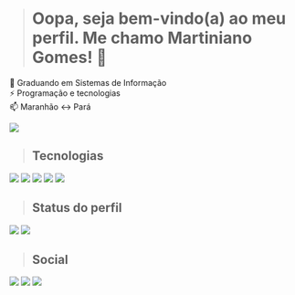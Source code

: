 > # Oopa, seja bem-vindo(a) ao meu perfil. Me chamo Martiniano Gomes! 👋
🏫 Graduando em Sistemas de Informação <br>
⚡ Programação e tecnologias <br>
📫 Maranhão <-> Pará <br>

<img src="https://visitcount.itsvg.in/api?id=martinianogomes&label=Profile%20Views&color=12&icon=5&pretty=true"/>

> ## Tecnologias
<div id="Tech">
  <img src="https://img.shields.io/badge/html5-%23E34F26.svg?style=for-the-badge&logo=html5&logoColor=oranje&color=black">
  <img src="https://img.shields.io/badge/css3-%231572B6.svg?style=for-the-badge&logo=css3&logoColor=blue&color=black">
  <img src="https://img.shields.io/badge/python-3670A0?style=for-the-badge&logo=python&logoColor=ffdd54&color=black">
  <img src="https://img.shields.io/badge/Canva-%2300C4CC.svg?style=for-the-badge&logo=Canva&logoColor=blue&color=black">
  <img src="https://img.shields.io/badge/figma-%23F24E1E.svg?style=for-the-badge&logo=figma&logoColor=red&color=black">
</div>

> ## Status do perfil
![](https://github-readme-stats.vercel.app/api?username=martinianogomes&theme=blue-green&hide_border=false&include_all_commits=false&count_private=false&show_icons=true&line_height=29)
![](https://github-readme-stats.vercel.app/api/top-langs/?username=martinianogomes&theme=blue-green&hide_border=false&include_all_commits=false&count_private=false&layout=donut)

> ## Social
<div id="Social">
  <a href="https://instagram.com/martiniano.gomes" target="_blank"><img src="https://img.shields.io/badge/-Instagram-%23E4405F?style=for-the-badge&logo=instagram&logoColor=8134af&color=black" target="_blank"></a>
  <a href = "mailto:uricanooriental@gmail.com"><img src="https://img.shields.io/badge/-Gmail-%23333?style=for-the-badge&logo=gmail&logoColor=green&color=black" target="_blank"></a>
  <a href="https://www.linkedin.com/in/martiniano-gomes-7953801b2/" target="_blank"><img src="https://img.shields.io/badge/-LinkedIn-%230077B5?style=for-the-badge&logo=linkedin&logoColor=blue&color=black" target="_blank"></a>
</div>

<!-- 
Guia básico de MarkDown: https://docs.pipz.com/central-de-ajuda/learning-center/guia-basico-de-markdown#open
-->

<!--
**MartinianoGomes/MartinianoGomes** is a ✨ _special_ ✨ repository because its `README.md` (this file) appears on your GitHub profile.

Here are some ideas to get you started:

- 🔭 I’m currently working on ...
- 🌱 I’m currently learning ...
- 👯 I’m looking to collaborate on ...
- 🤔 I’m looking for help with ...
- 💬 Ask me about ...
- 📫 How to reach me: ...
- 😄 Pronouns: ...
- ⚡ Fun fact: ...
-->
